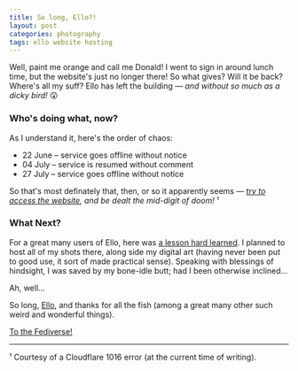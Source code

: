 ```yaml
---
title: So long, Ello?!
layout: post
categories: photography
tags: ello website hosting
---
```


Well, paint me orange and call me Donald! I went to sign in around lunch time, but the website's just no longer there! So what gives? Will it be back? Where's all my suff? Ello has left the building — _and without so much as a dicky bird!_ 😲 

<h3>Who's doing what, now?</h3>

As I understand it, here's the order of chaos:

- 22 June – service goes offline without notice
- 04 July – service is resumed without comment
- 27 July – service goes offline without notice

So that's most definately that, then, or so it apparently seems&nbsp;— _[try to access the website](https://www.ello.co), and be dealt the mid-digit of doom!_ ¹

<h3>What Next?</h3>

For a great many users of Ello, here was [a lesson hard learned](https://danthornton.net/2023/06/is-it-goodbye-to-ello-another-niche-network-gone/#comment-34580). I&nbsp;planned to host all of my shots there, along side my digital art (having never been put to good use, it sort of made practical sense). Speaking with blessings of hindsight, I was saved by my bone-idle butt; had I been otherwise inclined...

Ah, well... 

So long, [Ello](https://en.m.wikipedia.org/wiki/Ello_(social_network)), and thanks for all the fish (among a great many other such weird and wonderful things).

[To the Fediverse!](https://www.fediverse.to)

<hr>

¹ Courtesy of a Cloudflare 1016 error (at the current time of writing).

